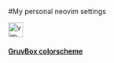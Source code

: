 #My personal neovim settings 

[<img
    alt="vim icon"
    width="30px"
    align="center"
    src="https://www.svgrepo.com/show/354105/neovim.svg"
/>][neovim]

[neovim]: https://neovim.io

[<h4>GruvBox colorscheme</h4>](https://github.com/morhetz/gruvbox)

